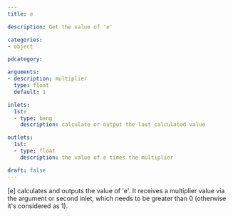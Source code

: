 ```yaml
---
title: e

description: Get the value of 'e'

categories:
- object

pdcategory:

arguments:
- description: multiplier
  type: float
  default: 1

inlets:
  1st:
  - type: bang
    description: calculate or output the last calculated value

outlets:
  1st:
  - type: float
    description: the value of e times the multiplier

draft: false
---
```


[e] calculates and outputs the value of 'e'. It receives a multiplier value via the argument or second inlet, which needs to be greater than 0 (otherwise it's considered as 1).

